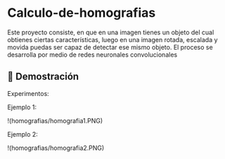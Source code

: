 # Calculo-de-homografias
Este proyecto consiste, en que en una imagen  tienes un objeto del cual obtienes ciertas características, luego en  una imagen rotada, escalada y movida puedas ser capaz de  detectar ese mismo objeto. El proceso se desarrolla por medio de  redes neuronales convolucionales

## 🎥 Demostración

Experimentos:

Ejemplo 1:

!(homografias/homografia1.PNG)

Ejemplo 2:

!(homografias/homografia2.PNG)
